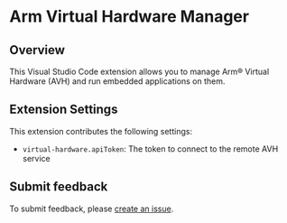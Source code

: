 # Arm Virtual Hardware Manager

## Overview

This Visual Studio Code extension allows you to manage Arm® Virtual Hardware (AVH) and run embedded applications on them.

## Extension Settings

This extension contributes the following settings:

* `virtual-hardware.apiToken`: The token to connect to the remote AVH service

## Submit feedback

To submit feedback, please [create an issue](https://github.com/Arm-Software/vscode-virtual-hardware/issues/new/choose).
